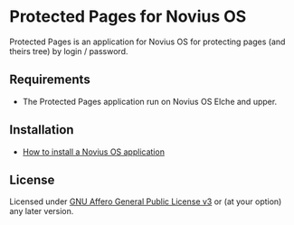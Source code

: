 # Protected Pages for Novius OS

Protected Pages is an application for Novius OS for protecting pages (and theirs tree) by login / password.

## Requirements

* The Protected Pages application run on Novius OS Elche and upper.

## Installation

* [How to install a Novius OS application](http://community.novius-os.org/how-to-install-a-nos-app.html)

## License

Licensed under [GNU Affero General Public License v3](http://www.gnu.org/licenses/agpl-3.0.html) or (at your option) any later version.